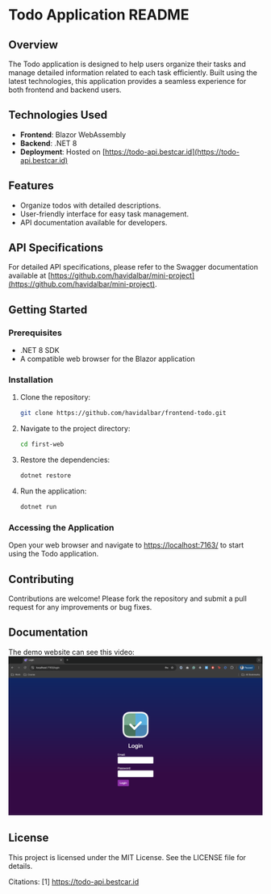 # Todo Application README

## Overview

The Todo application is designed to help users organize their tasks and manage detailed information related to each task efficiently. Built using the latest technologies, this application provides a seamless experience for both frontend and backend users.

## Technologies Used

- **Frontend**: Blazor WebAssembly
- **Backend**: .NET 8
- **Deployment**: Hosted on [https://todo-api.bestcar.id](https://todo-api.bestcar.id)

## Features

- Organize todos with detailed descriptions.
- User-friendly interface for easy task management.
- API documentation available for developers.

## API Specifications

For detailed API specifications, please refer to the Swagger documentation available at [https://github.com/havidalbar/mini-project](https://github.com/havidalbar/mini-project).

## Getting Started

### Prerequisites

- .NET 8 SDK
- A compatible web browser for the Blazor application

### Installation

1. Clone the repository:
   ```bash
   git clone https://github.com/havidalbar/frontend-todo.git
   ```

2. Navigate to the project directory:
   ```bash
   cd first-web
   ```

3. Restore the dependencies:
   ```bash
   dotnet restore
   ```

4. Run the application:
   ```bash
   dotnet run
   ```

### Accessing the Application

Open your web browser and navigate to [https://localhost:7163/](https://localhost:7163/) to start using the Todo application.

## Contributing

Contributions are welcome! Please fork the repository and submit a pull request for any improvements or bug fixes.

## Documentation
The demo website can see this video:
[![Watch the Video](https://github.com/havidalbar/frontend-todo/blob/main/website.png)](https://github.com/havidalbar/frontend-todo/blob/main/submit_web.mp4)


## License

This project is licensed under the MIT License. See the LICENSE file for details.

Citations:
[1] https://todo-api.bestcar.id
